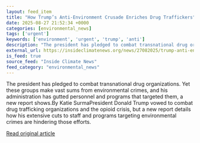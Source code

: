 ```yaml
---
layout: feed_item
title: "How Trump’s Anti-Environment Crusade Enriches Drug Traffickers"
date: 2025-08-27 21:52:34 +0000
categories: [environmental_news]
tags: ['urgent']
keywords: ['environment', 'urgent', 'trump', 'anti']
description: "The president has pledged to combat transnational drug organizations"
external_url: https://insideclimatenews.org/news/27082025/trump-anti-environment-crusade-enriches-drug-traffickers-amazon/
is_feed: true
source_feed: "Inside Climate News"
feed_category: "environmental_news"
---
```


The president has pledged to combat transnational drug organizations. Yet these groups make vast sums from environmental crimes, and his administration has gutted personnel and programs that targeted them, a new report shows.By Katie SurmaPresident Donald Trump vowed to combat drug trafficking organizations and the opioid crisis, but a new report details how his extensive cuts to staff and programs targeting environmental crimes are hindering those efforts.&nbsp;

[Read original article](https://insideclimatenews.org/news/27082025/trump-anti-environment-crusade-enriches-drug-traffickers-amazon/)
